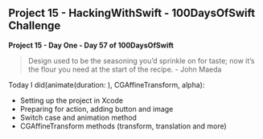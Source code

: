 ## Project 15 - HackingWithSwift - 100DaysOfSwift Challenge

**Project 15 - Day One - Day 57 of 100DaysOfSwift**

> Design used to be the seasoning you’d sprinkle on for taste; now it’s the flour you need at the start of the recipe. - John Maeda

Today I did(animate(duration: ), CGAffineTransform, alpha):

- Setting up the project in Xcode
- Preparing for action, adding button and image
- Switch case and animation method
- CGAffineTransform methods (transform, translation and more)

